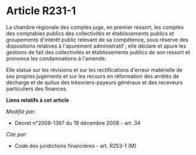 # Article R231-1

La chambre régionale des comptes juge, en premier ressort, les comptes des comptables publics des collectivités et
établissements publics et groupements d'intérêt public relevant de sa compétence, sous réserve des dispositions relatives à
l'apurement administratif ; elle déclare et apure les gestions de fait des collectivités et établissements publics de son
ressort et prononce les condamnations à l'amende.

Elle statue sur les révisions et sur les rectifications d'erreur matérielle de ses propres jugements et sur les recours en
réformation des arrêtés de décharge et de quitus des trésoriers-payeurs généraux et des receveurs particuliers des finances.

**Liens relatifs à cet article**

_Modifié par_:

  - Décret n°2008-1397 du 19 décembre 2008 - art. 34

_Cité par_:

  - Code des juridictions financières - art. R253-1 (M)
